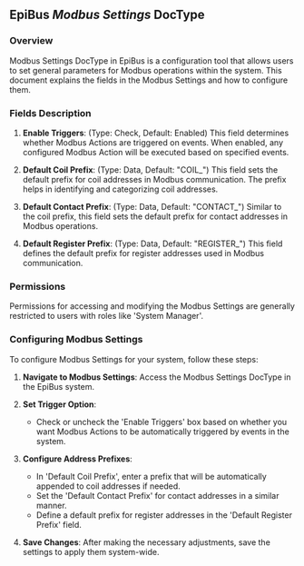 ## EpiBus _Modbus Settings_ DocType

### Overview
Modbus Settings DocType in EpiBus is a configuration tool that allows users to set general parameters for Modbus operations within the system. This document explains the fields in the Modbus Settings and how to configure them.

### Fields Description
1. **Enable Triggers**: (Type: Check, Default: Enabled) This field determines whether Modbus Actions are triggered on events. When enabled, any configured Modbus Action will be executed based on specified events.

2. **Default Coil Prefix**: (Type: Data, Default: "COIL_") This field sets the default prefix for coil addresses in Modbus communication. The prefix helps in identifying and categorizing coil addresses.

3. **Default Contact Prefix**: (Type: Data, Default: "CONTACT_") Similar to the coil prefix, this field sets the default prefix for contact addresses in Modbus operations.

4. **Default Register Prefix**: (Type: Data, Default: "REGISTER_") This field defines the default prefix for register addresses used in Modbus communication.

### Permissions
Permissions for accessing and modifying the Modbus Settings are generally restricted to users with roles like 'System Manager'. 

### Configuring Modbus Settings
To configure Modbus Settings for your system, follow these steps:

1. **Navigate to Modbus Settings**: Access the Modbus Settings DocType in the EpiBus system.

2. **Set Trigger Option**:
   - Check or uncheck the 'Enable Triggers' box based on whether you want Modbus Actions to be automatically triggered by events in the system.

3. **Configure Address Prefixes**:
   - In 'Default Coil Prefix', enter a prefix that will be automatically appended to coil addresses if needed.
   - Set the 'Default Contact Prefix' for contact addresses in a similar manner.
   - Define a default prefix for register addresses in the 'Default Register Prefix' field.

4. **Save Changes**: After making the necessary adjustments, save the settings to apply them system-wide.

